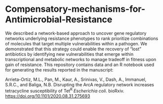# Compensatory-mechanisms-for-Antimicrobial-Resistance
We described a network-based approach to uncover gene regulatory networks underlying resistance phenotypes to rank prioritize combinations of molecules that target multiple vulnerabilities within a pathogen. We demonstrated that this strategy could enable the recovery of “lost” antibiotics by identifying new vulnerabilities that emerge within transcriptional and metabolic networks to manage tradeoff in fitness upon gain of resistance. This repository contains data and an R notebook used for generating the results reported in the manuscript:

Arrieta-Ortiz, M.L., Pan, M., Kaur, A., Srinivas, V., Dash, A., Immanuel, S.R.C., and Baliga, N.B. Disrupting the ArcA regulatory network increases tetracycline susceptibility of Tet<sup>R</sup> *Escherichia coli*. bioRxiv. https://doi.org/10.1101/2020.08.31.275693 
